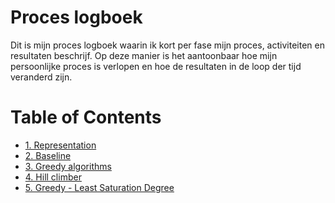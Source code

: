 # Proces logboek

Dit is mijn proces logboek waarin ik kort per fase mijn proces, activiteiten en
resultaten beschrijf. Op deze manier is het aantoonbaar hoe mijn persoonlijke
proces is verlopen en hoe de resultaten in de loop der tijd veranderd zijn.

# Table of Contents
- [1. Representation](./1-representation/README.md)
- [2. Baseline](./2-baseline/README.md)
- [3. Greedy algorithms](./3-greedy-algorithm/README.md)
- [4. Hill climber](./4-hillclimber/README.md)
- [5. Greedy - Least Saturation Degree](./5-greedy-lsd/README.md)
